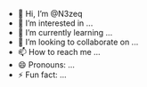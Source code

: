 - 👋 Hi, I’m @N3zeq
- 👀 I’m interested in ...
- 🌱 I’m currently learning ...
- 💞️ I’m looking to collaborate on ...
- 📫 How to reach me ...
- 😄 Pronouns: ...
- ⚡ Fun fact: ...

<!---
N3zeq/N3zeq is a ✨ special ✨ repository because its `README.md` (this file) appears on your GitHub profile.
You can click the Preview link to take a look at your changes.
--->
